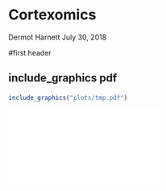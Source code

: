 Cortexomics
================
Dermot Harnett
July 30, 2018

\#first header

## include\_graphics pdf

``` r
include_graphics("plots/tmp.pdf")
```

![caption](plots/tmp.pdf)
